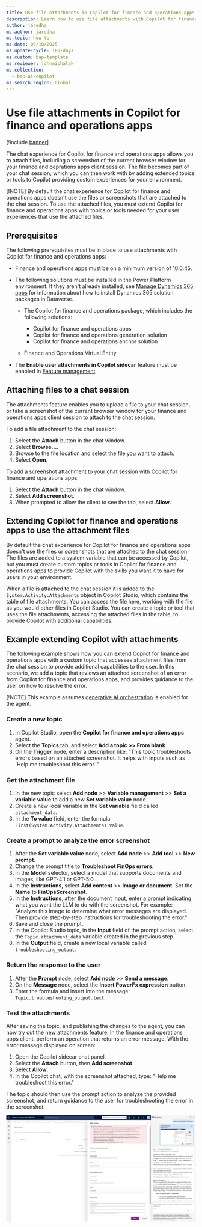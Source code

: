 ```yaml
---
title: Use file attachments in Copilot for finance and operations apps
description: Learn how to use file attachments with Copilot for finance and operations apps
author: jaredha
ms.author: jaredha
ms.topic: how-to
ms.date: 09/10/2025
ms.update-cycle: 180-days
ms.custom: bap-template
ms.reviewer: johnmichalak
ms.collection:
  - bap-ai-copilot
ms.search.region: Global
---
```


# Use file attachments in Copilot for finance and operations apps

[!include [banner](../includes/banner.md)]

The chat experience for Copilot for finance and operations apps allows you to attach files, including a screenshot of the current browser window for your finance and oeprations apps client session. The file becomes part of your chat session, which you can then work with by adding extended topics or tools to Copilot providing custom experiences for your environment.

[!NOTE] By default the chat experience for Copilot for finance and operations apps doesn't use the files or screenshots that are attached to the chat session. To use the attached files, you must extend Copilot for finance and operations apps with topics or tools needed for your user experiences that use the attached files.

## Prerequisites
The following prerequisites must be in place to use attachments with Copilot for finance and operations apps:
- Finance and operations apps must be on a minimum version of 10.0.45.
- The following solutions must be installed in the Power Platform environment. If they aren't already installed, see [Manage Dynamics 365 apps](/power-platform/admin/manage-apps) for information about how to install Dynamics 365 solution packages in Dataverse.

    - The Copilot for finance and operations package, which includes the following solutions:

        - Copilot for finance and operations apps
        - Copilot for finance and operations generation solution
        - Copilot for finance and operations anchor solution

    - Finance and Operations Virtual Entity

- The **Enable user attachments in Copilot sidecar** feature must be enabled in [Feature management](../../fin-ops/get-started/feature-management/feature-management-overview.md).

## Attaching files to a chat session
The attachments feature enables you to upload a file to your chat session, or take a screenshot of the current browser window for your finance and operations apps client session to attach to the chat session.

To add a file attachment to the chat session:
1. Select the **Attach** button in the chat window.
2. Select **Browse...**.
3. Browse to the file location and select the file you want to attach.
4. Select **Open**.

To add a screenshot attachment to your chat session with Copilot for finance and operations apps:
1. Select the **Attach** button in the chat window.
2. Select **Add screenshot**.
3. When prompted to allow the client to see the tab, select **Allow**.

## Extending Copilot for finance and operations apps to use the attachment files
By default the chat experience for Copilot for finance and operations apps doesn't use the files or screenshots that are attached to the chat session. The files are added to a system variable that can be accessed by Copilot, but you must create custom topics or tools in Copilot for finance and operations apps to provide Copilot with the skills you want it to have for users in your environment.

When a file is attached to the chat session it is added to the `System.Activity.Attachments` object in Copilot Studio, which contains the table of file attachments. You can access the file here, working with the file as you would other files in Copilot Studio. You can create a topic or tool that uses the file attachments, accessing the attached files in the table, to provide Copilot with additional capabilities.

## Example extending Copilot with attachments
The following example shows how you can extend Copilot for finance and operations apps with a custom topic that accesses attachment files from the chat session to provide additional capabilities to the user. In this scenario, we add a topic that reviews an attached screenshot of an error from Copilot for finance and operations apps, and provides guidance to the user on how to resolve the error.

[!NOTE] This example assumes [generative AI orchestration](/microsoft-copilot-studio/advanced-generative-actions) is enabled for the agent.

### Create a new topic
1. In Copilot Studio, open the **Copilot for finance and operations apps** agent.
2. Select the **Topics** tab, and select **Add a topic >> From blank**.
3. On the **Trigger** node, enter a description like: "This topic troubleshoots errors based on an attached screenshot. It helps with inputs such as 'Help me troubleshoot this error.'"

### Get the attachment file
1. In the new topic select **Add node** >> **Variable management** >> **Set a variable value** to add a new **Set variable value** node.
2. Create a new local variable in the **Set variable** field called `attachment_data`.
3. In the **To value** field, enter the formula `First(System.Activity.Attachments).Value`.

### Create a prompt to analyze the error screenshot
1. After the **Set variable value** node, select **Add node** >> **Add tool** >> **New prompt**.
2. Change the prompt title to **Troubleshoot FinOps errors**.
3. In the **Model** selector, select a model that supports documents and images, like GPT-4.1 or GPT-5.0.
4. In the **Instructions**, select **Add content** >> **Image or document**. Set the **Name** to **FinOpsScreenshot**.
5. In the **Instructions**, after the document input, enter a prompt indicating what you want the LLM to do with the screenshot. For example: "Analyze this image to determine what error messages are displayed. Then provide step-by-step instructions for troubleshooting the error."
6. Save and close the prompt.
7. In the Copilot Studio topic, in the **Input** field of the prompt action, select the `Topic.attachment_data` variable created in the previous step.
8. In the **Output** field, create a new local variable called `troubleshooting_output`.

### Return the response to the user
1. After the **Prompt** node, select **Add node** >> **Send a message**.
2. On the **Message** node, select the **Insert PowerFx expression** button.
3. Enter the formula and insert into the message: `Topic.troubleshooting_output.text`.

### Test the attachments
After saving the topic, and publishing the changes to the agent, you can now try out the new attachments feature. In the finance and operations apps client, perform an operation that returns an error message. With the error message displayed on screen:

1. Open the Copilot sidecar chat panel.
2. Select the **Attach** button, then **Add screenshot**.
3. Select **Allow**.
4. In the Copilot chat, with the screenshot attached, type: "Help me troubleshoot this error."

The topic should then use the prompt action to analyze the provided screenshot, and return guidance to the user for troubleshooting the error in the screenshot.

![Troubleshooting error messages with prompts viewing screenshot attachments in Copilot](media/copilot-attachments-demo.png)
